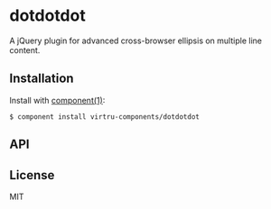 
# dotdotdot

  A jQuery plugin for advanced cross-browser ellipsis on multiple line content.

## Installation

  Install with [component(1)](http://component.io):

    $ component install virtru-components/dotdotdot

## API



## License

  MIT
